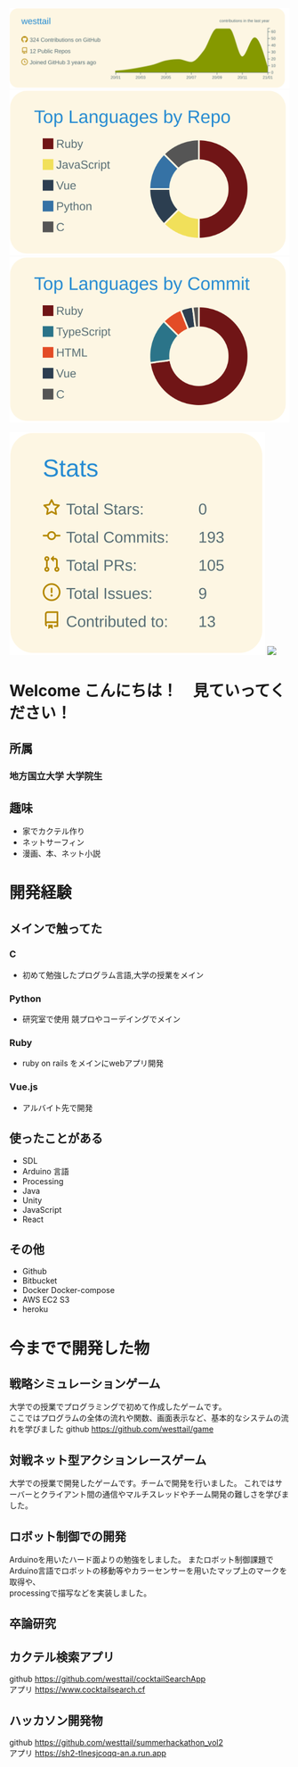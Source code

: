 [![](https://raw.githubusercontent.com/westtail/westtail/master/profile-summary-card-output/solarized/0-profile-details.svg)](https://github.com/vn7n24fzkq/github-profile-summary-cards)
[![](https://raw.githubusercontent.com/westtail/westtail/master/profile-summary-card-output/solarized/1-repos-per-language.svg)](https://github.com/vn7n24fzkq/github-profile-summary-cards)
[![](https://raw.githubusercontent.com/westtail/westtail/master/profile-summary-card-output/solarized/2-most-commit-language.svg)](https://github.com/vn7n24fzkq/github-profile-summary-cards)

[![](https://raw.githubusercontent.com/westtail/westtail/master/profile-summary-card-output/solarized/3-stats.svg)](https://github.com/vn7n24fzkq/github-profile-summary-cards)
![](https://komarev.com/ghpvc/?username=westtail&color=green)

# Welcome こんにちは！　見ていってください！

## 所属 
### 地方国立大学 大学院生

## 趣味 
* 家でカクテル作り
* ネットサーフィン
* 漫画、本、ネット小説

# 開発経験
## メインで触ってた
### C
* 初めて勉強したプログラム言語,大学の授業をメイン
### Python
* 研究室で使用 競プロやコーデイングでメイン
### Ruby 
* ruby on rails をメインにwebアプリ開発
### Vue.js
* アルバイト先で開発
## 使ったことがある
* SDL
* Arduino 言語
* Processing
* Java
* Unity
* JavaScript
* React
## その他
* Github
* Bitbucket
* Docker Docker-compose
* AWS EC2 S3
* heroku

# 今までで開発した物
## 戦略シミュレーションゲーム
大学での授業でプログラミングで初めて作成したゲームです。  
ここではプログラムの全体の流れや関数、画面表示など、基本的なシステムの流れを学びました
github https://github.com/westtail/game

## 対戦ネット型アクションレースゲーム
大学での授業で開発したゲームです。チームで開発を行いました。
これではサーバーとクライアント間の通信やマルチスレッドやチーム開発の難しさを学びました。

## ロボット制御での開発
Arduinoを用いたハード面よりの勉強をしました。
またロボット制御課題でArduino言語でロボットの移動等やカラーセンサーを用いたマップ上のマークを取得や、  
processingで描写などを実装しました。

## 卒論研究

## カクテル検索アプリ
github https://github.com/westtail/cocktailSearchApp  
アプリ https://www.cocktailsearch.cf

## ハッカソン開発物
github https://github.com/westtail/summerhackathon_vol2  
アプリ https://sh2-tlnesjcoqq-an.a.run.app

